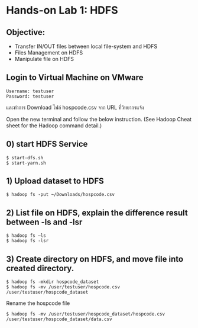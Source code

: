 # Hands-on Lab 1: HDFS 

## Objective:
- Transfer IN/OUT files between local file-system and HDFS
-	Files Management on HDFS
-	Manipulate file on HDFS

## Login to Virtual Machine on VMware
```
Username: testuser
Password: testuser
```
และทำการ Download ไฟล์ hospcode.csv จาก URL ที่วิทยากรแจ้ง

Open the new terminal and follow the below instruction. (See Hadoop Cheat sheet for the Hadoop command detail.)

## 0) start HDFS Service
```
$ start-dfs.sh
$ start-yarn.sh
```

## 1) Upload dataset to HDFS

```
$ hadoop fs -put ~/Downloads/hospcode.csv
```

## 2)	List file on HDFS, explain the difference result between -ls and -lsr

```
$ hadoop fs –ls
$ hadoop fs -lsr 
```

## 3)	Create directory on HDFS, and move file into created directory.

```
$ hadoop fs -mkdir hospcode_dataset
$ hadoop fs -mv /user/testuser/hospcode.csv /user/testuser/hospcode_dataset
```

Rename the hospcode file
```
$ hadoop fs -mv /user/testuser/hospcode_dataset/hospcode.csv /user/testuser/hospcode_dataset/data.csv
```

